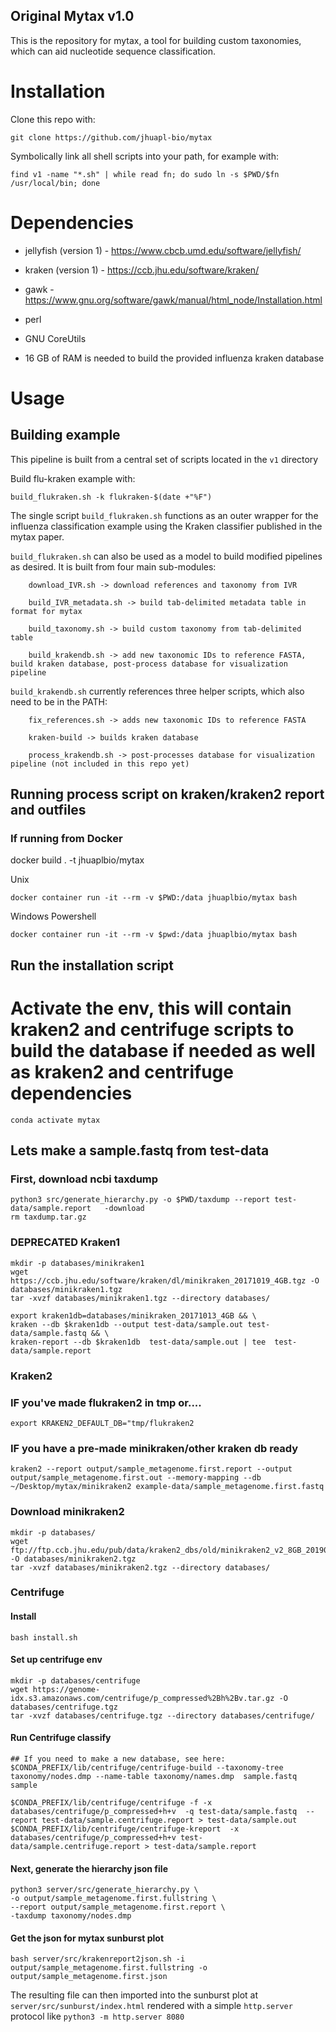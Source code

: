 
## Original Mytax v1.0


This is the repository for mytax, a tool for building custom taxonomies, which can aid nucleotide sequence classification.

# Installation

Clone this repo with:

`git clone https://github.com/jhuapl-bio/mytax`

Symbolically link all shell scripts into your path, for example with:

`find v1 -name "*.sh" | while read fn; do sudo ln -s $PWD/$fn /usr/local/bin; done`

# Dependencies

 - jellyfish (version 1) - https://www.cbcb.umd.edu/software/jellyfish/
 - kraken (version 1) - https://ccb.jhu.edu/software/kraken/
 - gawk - https://www.gnu.org/software/gawk/manual/html_node/Installation.html
 - perl
 - GNU CoreUtils

 - 16 GB of RAM is needed to build the provided influenza kraken database

# Usage

## Building example

This pipeline is built from a central set of scripts located in the `v1` directory

Build flu-kraken example with:

`build_flukraken.sh -k flukraken-$(date +"%F")`

The single script `build_flukraken.sh` functions as an outer wrapper for the influenza classification example using the Kraken classifier published in the mytax paper.


`build_flukraken.sh` can also be used as a model to build modified pipelines as desired.  It is built from four main sub-modules:
```
	download_IVR.sh -> download references and taxonomy from IVR

	build_IVR_metadata.sh -> build tab-delimited metadata table in format for mytax

	build_taxonomy.sh -> build custom taxonomy from tab-delimited table

	build_krakendb.sh -> add new taxonomic IDs to reference FASTA, build kraken database, post-process database for visualization pipeline
```

`build_krakendb.sh` currently references three helper scripts, which also need to be in the PATH:
```
	fix_references.sh -> adds new taxonomic IDs to reference FASTA

	kraken-build -> builds kraken database

	process_krakendb.sh -> post-processes database for visualization pipeline (not included in this repo yet)
```



## Running process script on kraken/kraken2 report and outfiles

### If running from Docker

docker build . -t jhuaplbio/mytax

Unix

`docker container run -it --rm -v $PWD:/data jhuaplbio/mytax bash`

Windows Powershell

`docker container run -it --rm -v $pwd:/data jhuaplbio/mytax bash`



## Run the installation script


# Activate the env, this will contain kraken2 and centrifuge scripts to build the database if needed as well as kraken2 and centrifuge dependencies

`conda activate mytax`

## Lets make a sample.fastq from test-data

### First, download ncbi taxdump

```
python3 src/generate_hierarchy.py -o $PWD/taxdump --report test-data/sample.report   -download 
rm taxdump.tar.gz
```


### DEPRECATED Kraken1 

```
mkdir -p databases/minikraken1
wget https://ccb.jhu.edu/software/kraken/dl/minikraken_20171019_4GB.tgz -O databases/minikraken1.tgz
tar -xvzf databases/minikraken1.tgz --directory databases/

export kraken1db=databases/minikraken_20171013_4GB && \
kraken --db $kraken1db --output test-data/sample.out test-data/sample.fastq && \
kraken-report --db $kraken1db  test-data/sample.out | tee  test-data/sample.report
```


### Kraken2

### IF you've made flukraken2 in tmp or....

`export KRAKEN2_DEFAULT_DB="tmp/flukraken2`

### IF you have a pre-made minikraken/other kraken db ready 

```
kraken2 --report output/sample_metagenome.first.report --output output/sample_metagenome.first.out --memory-mapping --db ~/Desktop/mytax/minikraken2 example-data/sample_metagenome.first.fastq 
```

### Download minikraken2

```
mkdir -p databases/
wget ftp://ftp.ccb.jhu.edu/pub/data/kraken2_dbs/old/minikraken2_v2_8GB_201904.tgz -O databases/minikraken2.tgz
tar -xvzf databases/minikraken2.tgz --directory databases/ 
```

### Centrifuge 

#### Install 

`bash install.sh`

#### Set up centrifuge env

```
mkdir -p databases/centrifuge
wget https://genome-idx.s3.amazonaws.com/centrifuge/p_compressed%2Bh%2Bv.tar.gz -O databases/centrifuge.tgz
tar -xvzf databases/centrifuge.tgz --directory databases/centrifuge/
```



#### Run Centrifuge classify 

```
## If you need to make a new database, see here: $CONDA_PREFIX/lib/centrifuge/centrifuge-build --taxonomy-tree taxonomy/nodes.dmp --name-table taxonomy/names.dmp  sample.fastq sample

$CONDA_PREFIX/lib/centrifuge/centrifuge -f -x databases/centrifuge/p_compressed+h+v  -q test-data/sample.fastq  --report test-data/sample.centrifuge.report > test-data/sample.out
$CONDA_PREFIX/lib/centrifuge/centrifuge-kreport  -x databases/centrifuge/p_compressed+h+v test-data/sample.centrifuge.report > test-data/sample.report
```

####  Next, generate the hierarchy json file

```
python3 server/src/generate_hierarchy.py \
-o output/sample_metagenome.first.fullstring \
--report output/sample_metagenome.first.report \
-taxdump taxonomy/nodes.dmp
```

#### Get the json for mytax sunburst plot 
```
bash server/src/krakenreport2json.sh -i output/sample_metagenome.first.fullstring -o output/sample_metagenome.first.json
```

The resulting file can then imported into the sunburst plot at `server/src/sunburst/index.html` rendered with a simple `http.server` protocol like `python3 -m http.server 8080`

